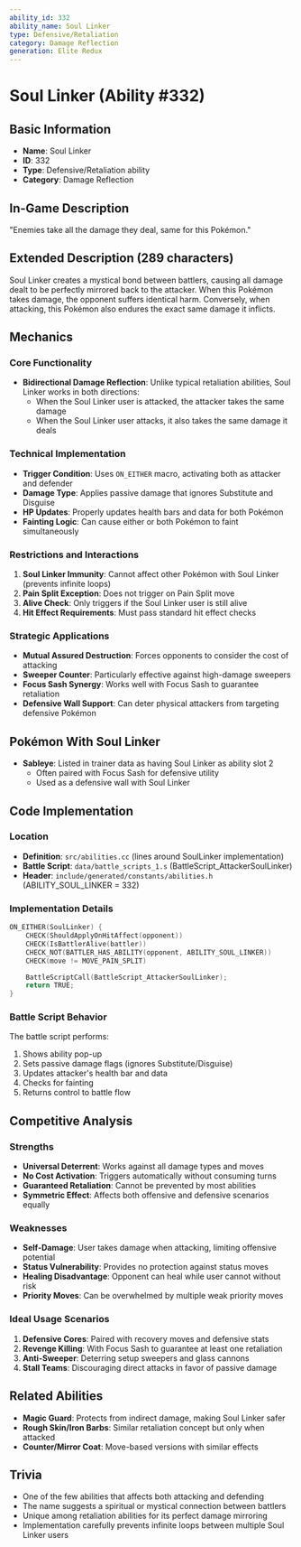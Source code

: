 ```yaml
---
ability_id: 332
ability_name: Soul Linker
type: Defensive/Retaliation
category: Damage Reflection
generation: Elite Redux
---
```


# Soul Linker (Ability #332)

## Basic Information
- **Name**: Soul Linker
- **ID**: 332
- **Type**: Defensive/Retaliation ability
- **Category**: Damage Reflection

## In-Game Description
"Enemies take all the damage they deal, same for this Pokémon."

## Extended Description (289 characters)
Soul Linker creates a mystical bond between battlers, causing all damage dealt to be perfectly mirrored back to the attacker. When this Pokémon takes damage, the opponent suffers identical harm. Conversely, when attacking, this Pokémon also endures the exact same damage it inflicts.

## Mechanics

### Core Functionality
- **Bidirectional Damage Reflection**: Unlike typical retaliation abilities, Soul Linker works in both directions:
  - When the Soul Linker user is attacked, the attacker takes the same damage
  - When the Soul Linker user attacks, it also takes the same damage it deals

### Technical Implementation
- **Trigger Condition**: Uses `ON_EITHER` macro, activating both as attacker and defender
- **Damage Type**: Applies passive damage that ignores Substitute and Disguise
- **HP Updates**: Properly updates health bars and data for both Pokémon
- **Fainting Logic**: Can cause either or both Pokémon to faint simultaneously

### Restrictions and Interactions
1. **Soul Linker Immunity**: Cannot affect other Pokémon with Soul Linker (prevents infinite loops)
2. **Pain Split Exception**: Does not trigger on Pain Split move
3. **Alive Check**: Only triggers if the Soul Linker user is still alive
4. **Hit Effect Requirements**: Must pass standard hit effect checks

### Strategic Applications
- **Mutual Assured Destruction**: Forces opponents to consider the cost of attacking
- **Sweeper Counter**: Particularly effective against high-damage sweepers
- **Focus Sash Synergy**: Works well with Focus Sash to guarantee retaliation
- **Defensive Wall Support**: Can deter physical attackers from targeting defensive Pokémon

## Pokémon With Soul Linker
- **Sableye**: Listed in trainer data as having Soul Linker as ability slot 2
  - Often paired with Focus Sash for defensive utility
  - Used as a defensive wall with Soul Linker

## Code Implementation

### Location
- **Definition**: `src/abilities.cc` (lines around SoulLinker implementation)
- **Battle Script**: `data/battle_scripts_1.s` (BattleScript_AttackerSoulLinker)
- **Header**: `include/generated/constants/abilities.h` (ABILITY_SOUL_LINKER = 332)

### Implementation Details
```cpp
ON_EITHER(SoulLinker) {
    CHECK(ShouldApplyOnHitAffect(opponent))
    CHECK(IsBattlerAlive(battler))
    CHECK_NOT(BATTLER_HAS_ABILITY(opponent, ABILITY_SOUL_LINKER))
    CHECK(move != MOVE_PAIN_SPLIT)

    BattleScriptCall(BattleScript_AttackerSoulLinker);
    return TRUE;
}
```

### Battle Script Behavior
The battle script performs:
1. Shows ability pop-up
2. Sets passive damage flags (ignores Substitute/Disguise)
3. Updates attacker's health bar and data
4. Checks for fainting
5. Returns control to battle flow

## Competitive Analysis

### Strengths
- **Universal Deterrent**: Works against all damage types and moves
- **No Cost Activation**: Triggers automatically without consuming turns
- **Guaranteed Retaliation**: Cannot be prevented by most abilities
- **Symmetric Effect**: Affects both offensive and defensive scenarios equally

### Weaknesses
- **Self-Damage**: User takes damage when attacking, limiting offensive potential
- **Status Vulnerability**: Provides no protection against status moves
- **Healing Disadvantage**: Opponent can heal while user cannot without risk
- **Priority Moves**: Can be overwhelmed by multiple weak priority moves

### Ideal Usage Scenarios
1. **Defensive Cores**: Paired with recovery moves and defensive stats
2. **Revenge Killing**: With Focus Sash to guarantee at least one retaliation
3. **Anti-Sweeper**: Deterring setup sweepers and glass cannons
4. **Stall Teams**: Discouraging direct attacks in favor of passive damage

## Related Abilities
- **Magic Guard**: Protects from indirect damage, making Soul Linker safer
- **Rough Skin/Iron Barbs**: Similar retaliation concept but only when attacked
- **Counter/Mirror Coat**: Move-based versions with similar effects

## Trivia
- One of the few abilities that affects both attacking and defending
- The name suggests a spiritual or mystical connection between battlers
- Unique among retaliation abilities for its perfect damage mirroring
- Implementation carefully prevents infinite loops between multiple Soul Linker users